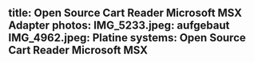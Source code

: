 title: Open Source Cart Reader Microsoft MSX Adapter
photos:
    IMG_5233.jpeg: aufgebaut
    IMG_4962.jpeg: Platine
systems:
    Open Source Cart Reader
    Microsoft MSX
---
